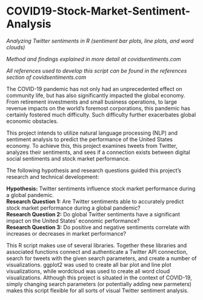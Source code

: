 # COVID19-Stock-Market-Sentiment-Analysis

<em>Analyzing Twitter sentiments in R (sentiment bar plots, line plots, and word clouds)</em>

<em>Method and findings explained in more detail at covidsentiments.com</em>

<em>All references used to develop this script can be found in the references section of covidsentiments.com</em>

The COVID-19 pandemic has not only had an unprecedented effect on community life, but has also significantly impacted the global economy. From retirement investments and small business operations, to large revenue impacts on the world’s foremost corporations, this pandemic has certainly fostered much difficulty. Such difficulty further exacerbates global economic obstacles.

This project intends to utilize natural language processing (NLP) and sentiment analysis to predict the performance of the United States economy. To achieve this, this project examines tweets from Twitter, analyzes their sentiments, and sees if a connection exists between digital social sentiments and stock market performance.

The following hypothesis and research questions guided this project’s research and technical development:

**Hypothesis:** Twitter sentiments influence stock market performance during a global pandemic.  
**Research Question 1:** Are Twitter sentiments able to accurately predict stock market performance during a global pandemic?  
**Research Question 2:** Do global Twitter sentiments have a significant impact on the United States’ economic performance?  
**Research Question 3:** Do positive and negative sentiments correlate with increases or decreases in market performance?

This R script makes use of several libraries. Together these libraries and associated functions connect and authenticate a Twitter API connection, search for tweets with the given search parameters, and create a number of visualizations. ggplot2 was used to create all bar plot and line plot visualizations, while wordcloud was used to create all word cloud visualizations. Although this project is situated in the context of COVID-19, simply changing search parameters (or potentially adding new parmeters) makes this script flexible for all sorts of visual Twitter sentiment analysis.

